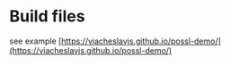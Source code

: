 # Build files

see example [https://viacheslavjs.github.io/possl-demo/](https://viacheslavjs.github.io/possl-demo/)
